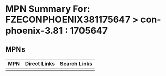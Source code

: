 



# MPN Summary For: FZECONPHOENIX381175647 > con-phoenix-3.81 : 1705647

## MPNs
  

|MPN|Direct Links|Search Links|
| :--- | :--- | :--- |
||||
